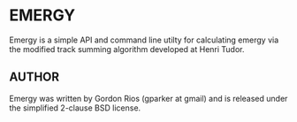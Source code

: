 # EMERGY

Emergy is a simple API and command line utilty for calculating emergy
via the modified track summing algorithm developed at Henri Tudor.

## AUTHOR

Emergy was written by Gordon Rios (gparker at gmail) and is released
under the simplified 2-clause BSD license.

